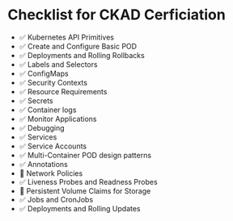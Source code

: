 # Checklist for CKAD Cerficiation

- ✅ Kubernetes API Primitives
- ✅ Create and Configure Basic POD 
- ✅ Deployments and Rolling Rollbacks
- ✅ Labels and Selectors
- ✅ ConfigMaps
- ✅ Security Contexts
- ✅ Resource Requirements
- ✅ Secrets
- ✅ Container logs
- ✅ Monitor Applications
- ✅ Debugging
- ✅ Services
- ✅ Service Accounts
- ✅ Multi-Container POD design patterns
- ✅ Annotations
- 🔲 Network Policies
- ✅ Liveness Probes and Readness Probes
- 🔲 Persistent Volume Claims for Storage
- ✅ Jobs and CronJobs
- ✅ Deployments and Rolling Updates
